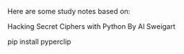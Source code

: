 Here are some study notes based on:

Hacking Secret Ciphers with Python
By Al Sweigart


pip install pyperclip

